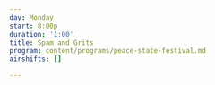 ```yaml
---
day: Monday
start: 8:00p
duration: '1:00'
title: Spam and Grits
program: content/programs/peace-state-festival.md
airshifts: []

---
```

